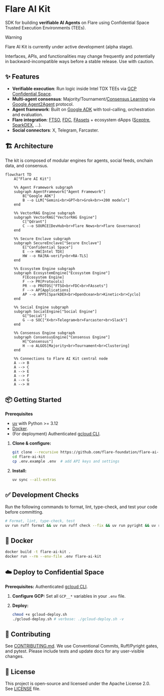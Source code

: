 # Flare AI Kit

SDK for building **verifiable AI Agents** on Flare using Confidential Space Trusted Execution Environments (TEEs).

> [!WARNING]
>
> Flare AI Kit is currently under active development (alpha stage).
>
> Interfaces, APIs, and functionalities may change frequently and potentially in backward-incompatible ways before a stable release.
> Use with caution.

## ✨ Features

- **Verifiable execution**: Run logic inside Intel TDX TEEs via [GCP Confidential Space](https://cloud.google.com/confidential-computing/confidential-space/docs/confidential-space-overview).
- **Multi-agent consensus**: Majority/Tournament/[Consensus Learning](https://arxiv.org/abs/2402.16157) via [Google Agent2Agent](https://github.com/a2aproject/A2A) protocol.
- **Agent framework**: Built on [Google ADK](https://google.github.io/adk-docs/) with tool-calling, orchestration and evaluation.
- **Flare integration**: [FTSO](https://dev.flare.network/ftso/overview), [FDC](https://dev.flare.network/fdc/overview), [FAssets](https://dev.flare.network/fassets/overview) + ecosystem dApps ([Sceptre](https://sceptre.fi), [SparkDEX](https://sparkdex.ai), ...).
- **Social connectors**: X, Telegram, Farcaster.

## 🏗️ Architecture

The kit is composed of modular engines for agents, social feeds, onchain data, and consensus.

```mermaid
flowchart TD
    A["Flare AI Kit"]

    %% Agent Framework subgraph
    subgraph AgentFramework["Agent Framework"]
        B["Google ADK"]
        B --o LLM["Gemini<br>GPT<br>Grok<br>+200 models"]
    end

    %% VectorRAG Engine subgraph
    subgraph VectorRAG["VectorRAG Engine"]
        C["Qdrant"]
        C --o SOURCE[DevHub<br>Flare News<br>Flare Governance]
    end

    %% Secure Enclave subgraph
    subgraph SecureEnclave["Secure Enclave"]
        E["Confidential Space"]
        E --> HW[Intel TDX]
        HW --o RA[RA-verify<br>RA-TLS]
    end

    %% Ecosystem Engine subgraph
    subgraph EcosystemEngine["Ecosystem Engine"]
        F[Ecosystem Engine]
        F --> PR[Protocols]
        PR --o PROTOS["FTSO<br>FDC<br>FAssets"]
        F --> AP[Applications]
        AP --o APPS[SparkDEX<br>OpenOcean<br>Kinetic<br>Cyclo]
    end

    %% Social Engine subgraph
    subgraph SocialEngine["Social Engine"]
        G["Social"]
        G --o SOC["X<br>Telegram<br>Farcaster<br>Slack"]
    end

    %% Consensus Engine subgraph
    subgraph ConsensusEngine["Consensus Engine"]
        H["Consensus"]
        H --o ALGOS[Majority<br>Tournament<br>Clustering]
    end

    %% Connections to Flare AI Kit central node
    A --> B
    A --> C
    A --> E
    A --> F
    A --> G
    A --> H
```

## 📦 Getting Started

**Prerequisites**

- [uv](https://github.com/astral-sh/uv) with Python >= 3.12
- [Docker](https://www.docker.com).
- (For deployment) Authenticated [gcloud CLI](https://cloud.google.com/sdk/docs/install).

1. **Clone & configure:**

   ```bash
   git clone --recursive https://github.com/flare-foundation/flare-ai-kit.git
   cd flare-ai-kit
   cp .env.example .env  # add API keys and settings
   ```

2. **Install:**

   ```bash
   uv sync --all-extras
   ```

## ✅ Development Checks

Run the following commands to format, lint, type-check, and test your code before committing.

```bash
# Format, lint, type-check, test
uv run ruff format && uv run ruff check --fix && uv run pyright && uv run pytest
```

## 🐳 Docker

```bash
docker build -t flare-ai-kit .
docker run --rm --env-file .env flare-ai-kit
```

## ☁️ Deploy to Confidential Space

**Prerequisites:** Authenticated [gcloud CLI](https://cloud.google.com/sdk/docs/install).

1. **Configure GCP:** Set all `GCP__*` variables in your `.env` file.

2. **Deploy:**

   ```bash
   chmod +x gcloud-deploy.sh
   ./gcloud-deploy.sh # verbose: ./gcloud-deploy.sh -v
   ```

## 🤝 Contributing

See [CONTRIBUTING.md](CONTRIBUTING.md).
We use Conventional Commits, Ruff/Pyright gates, and pytest.
Please include tests and update docs for any user-visible changes.

## 📜 License

This project is open-source and licensed under the Apache License 2.0. See [LICENSE](LICENSE) file.
